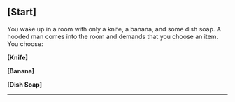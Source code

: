 ## [Start]
You wake up in a room with only a knife, a banana, and some dish soap. A hooded man comes into the room and demands that you choose an item. You choose:

**[Knife]**

**[Banana]**

**[Dish Soap]**

---

